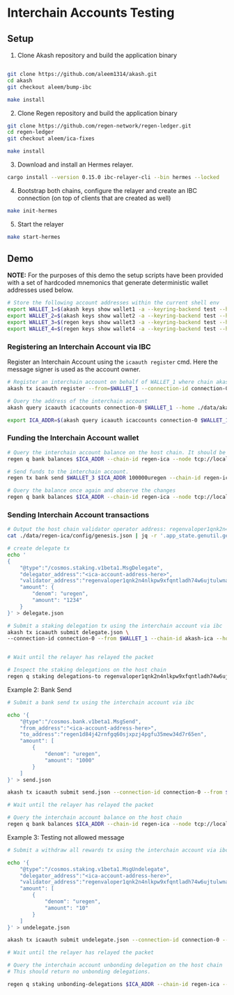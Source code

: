 # Interchain Accounts Testing

## Setup

1. Clone Akash repository and build the application binary

```bash

git clone https://github.com/aleem1314/akash.git
cd akash
git checkout aleem/bump-ibc

make install
```

2. Clone Regen repository and build the application binary

```bash
git clone https://github.com/regen-network/regen-ledger.git
cd regen-ledger
git checkout aleem/ica-fixes

make install
```

3. Download and install an Hermes relayer.

```bash
cargo install --version 0.15.0 ibc-relayer-cli --bin hermes --locked
```

4. Bootstrap both chains, configure the relayer and create an IBC connection (on top of clients that are created as well)
```bash
make init-hermes
```

5. Start the relayer
```bash
make start-hermes
```

## Demo

**NOTE:** For the purposes of this demo the setup scripts have been provided with a set of hardcoded mnemonics that generate deterministic wallet addresses used below.

```bash
# Store the following account addresses within the current shell env
export WALLET_1=$(akash keys show wallet1 -a --keyring-backend test --home ./data/akash-ica) && echo $WALLET_1;
export WALLET_2=$(akash keys show wallet2 -a --keyring-backend test --home ./data/akash-ica) && echo $WALLET_2;
export WALLET_3=$(regen keys show wallet3 -a --keyring-backend test --home ./data/regen-ica) && echo $WALLET_3;
export WALLET_4=$(regen keys show wallet4 -a --keyring-backend test --home ./data/regen-ica) && echo $WALLET_1;
```

### Registering an Interchain Account via IBC

Register an Interchain Account using the `icaauth register` cmd. 
Here the message signer is used as the account owner.

```bash
# Register an interchain account on behalf of WALLET_1 where chain akash-ica is the interchain accounts host
akash tx icaauth register --from=$WALLET_1 --connection-id connection-0 --chain-id akash-ica --home ./data/akash-ica --node tcp://localhost:26656 --keyring-backend test -y --broadcast-mode block

# Query the address of the interchain account
akash query icaauth icaccounts connection-0 $WALLET_1 --home ./data/akash-ica --node tcp://localhost:26656

export ICA_ADDR=$(akash query icaauth icaccounts connection-0 $WALLET_1 --home ./data/akash-ica --node tcp://localhost:26656 -o json | jq -r '.interchain_account_address') && echo $ICA_ADDR

```

### Funding the Interchain Account wallet

```bash
# Query the interchain account balance on the host chain. It should be empty.
regen q bank balances $ICA_ADDR --chain-id regen-ica --node tcp://localhost:26657

# Send funds to the interchain account.
regen tx bank send $WALLET_3 $ICA_ADDR 100000uregen --chain-id regen-ica --home ./data/regen-ica --node tcp://localhost:26657 --keyring-backend test -y

# Query the balance once again and observe the changes
regen q bank balances $ICA_ADDR --chain-id regen-ica --node tcp://localhost:26657
```

### Sending Interchain Account transactions

```bash
# Output the host chain validator operator address: regenvaloper1qnk2n4nlkpw9xfqntladh74w6ujtulwnah3mns
cat ./data/regen-ica/config/genesis.json | jq -r '.app_state.genutil.gen_txs[0].body.messages[0].validator_address'

# create delegate tx
echo '
{
    "@type":"/cosmos.staking.v1beta1.MsgDelegate",
    "delegator_address":"<ica-account-address-here>",
    "validator_address":"regenvaloper1qnk2n4nlkpw9xfqntladh74w6ujtulwnah3mns",
    "amount": {
        "denom": "uregen",
        "amount": "1234"
    }
}' > delegate.json

# Submit a staking delegation tx using the interchain account via ibc
akash tx icaauth submit delegate.json \
--connection-id connection-0 --from $WALLET_1 --chain-id akash-ica --home ./data/akash-ica --node tcp://localhost:26656 --keyring-backend test -y --broadcast-mode block


# Wait until the relayer has relayed the packet

# Inspect the staking delegations on the host chain
regen q staking delegations-to regenvaloper1qnk2n4nlkpw9xfqntladh74w6ujtulwnah3mns --home data/regen-ica --node tcp://127.0.0.1:26657
```

Example 2: Bank Send

```bash
# Submit a bank send tx using the interchain account via ibc

echo '{
    "@type":"/cosmos.bank.v1beta1.MsgSend",
    "from_address":"<ica-account-address-here>",
    "to_address":"regen1d84j42rnfgq60sjxpzj4pgfu35mew34d7r65en",
    "amount": [
        {
            "denom": "uregen",
            "amount": "1000"
        }
    ]
}' > send.json

akash tx icaauth submit send.json --connection-id connection-0 --from $WALLET_1 --chain-id akash-ica --home ./data/akash-ica --node tcp://localhost:26656 --keyring-backend test -y

# Wait until the relayer has relayed the packet

# Query the interchain account balance on the host chain
regen q bank balances $ICA_ADDR --chain-id regen-ica --node tcp://localhost:26657
```

Example 3: Testing not allowed message

```bash
# Submit a withdraw all rewards tx using the interchain account via ibc

echo '{
    "@type":"/cosmos.staking.v1beta1.MsgUndelegate",
    "delegator_address":"<ica-account-address-here>",
    "validator_address":"regenvaloper1qnk2n4nlkpw9xfqntladh74w6ujtulwnah3mns",
    "amount": [
        {
            "denom": "uregen",
            "amount": "10"
        }
    ]
}' > undelegate.json

akash tx icaauth submit undelegate.json --connection-id connection-0 --from $WALLET_1 --chain-id akash-ica --home ./data/akash-ica --node tcp://localhost:26656 --keyring-backend test -y

# Wait until the relayer has relayed the packet

# Query the interchain account unbonding delegation on the host chain
# This should return no unbonding delegations.

regen q staking unbonding-delegations $ICA_ADDR --chain-id regen-ica --node tcp://localhost:26657
```
